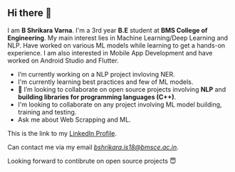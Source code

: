 ## Hi there 👋

I am **B Shrikara Varna**. I'm a 3rd year **B.E** student at **BMS College of Engineering**. My main interest lies in Machine Learning/Deep Learning and NLP. Have worked on various ML models while learning to get a hands-on experience. I am also interested in Mobile App Development and have worked on Android Studio and Flutter. 


* I’m currently working on a NLP project invloving NER.
* I'm currently learning best practices and few of ML models.
*  👯 I’m looking to collaborate on open source projects involving **NLP** and **building libraries for programming languages (C++)**.
* I'm looking to collaborate on any project involving ML model building, training and testing.
* Ask me about Web Scrapping and ML.

This is the link to my [LinkedIn Profile](https://www.linkedin.com/in/shrikara-b-varna-963592192/).

Can contact me via my email *bshrikara.is18@bmsce.ac.in*.

Looking forward to contibrute on open source projects :innocent:
<!--
**ShrikaraVarna/ShrikaraVarna** is a ✨ _special_ ✨ repository because its `README.md` (this file) appears on your GitHub profile.

Here are some ideas to get you started:

- 🔭 I’m currently working on...
- 🌱 I’m currently learning ...
- 👯 I’m looking to collaborate on ...
- 🤔 I’m looking for help with ...
- 💬 Ask me about ...
- 📫 How to reach me: ...
- 😄 Pronouns: ...
- ⚡ Fun fact: ...
-->
